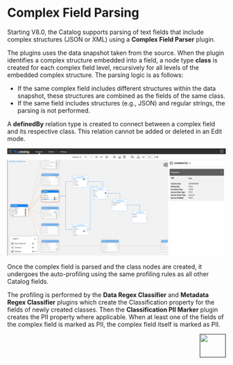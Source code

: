 # Complex Field Parsing

Starting V8.0, the Catalog supports parsing of text fields that include complex structures (JSON or XML) using a **Complex Field Parser** plugin. 

The plugins uses the data snapshot taken from the source. When the plugin identifies a complex structure embedded into a field, a node type **class** is created for each complex field level, recursively for all levels of the embedded complex structure. The parsing logic is as follows:

* If the same complex field includes different structures within the data snapshot, these structures  are combined as the fields of the same class.
* If the same field includes structures (e.g., JSON) and regular strings, the parsing is not performed.

A **definedBy** relation type is created to connect between a complex field and its respective class. This relation cannot be added or deleted in an Edit mode. 

![](../images/complex_field.png)

Once the complex field is parsed and the class nodes are created, it undergoes the auto-profiling using the same profiling rules as all other Catalog fields. 

The profiling is performed by the **Data Regex Classifier** and **Metadata Regex Classifier** plugins which create the Classification property for the fields of newly created classes. Then the **Classification PII Marker** plugin creates the PII property where applicable. When at least one of the fields of the complex field is marked as PII, the complex field itself is marked as PII.

[<img align="right" width="60" height="54" src="/articles/images/Next.png">]() 
